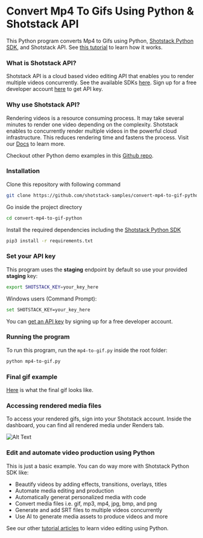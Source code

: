 # Convert Mp4 To Gifs Using Python & Shotstack API

This Python program converts Mp4 to Gifs using Python, [Shotstack Python SDK](https://pypi.org/project/shotstack-sdk/0.2.1/), and Shotstack API. See [this tutorial](https://shotstack.io/learn/turn-images-to-slideshow-video-using-python/?utm_source=github&utm_campaign=sample_repos) to learn how it works.


### What is Shotstack API?

Shotstack API is a cloud based video editing API that enables you to render multiple videos concurrently. See the available SDKs [here](https://shotstack.io/docs/guide/sdks).  Sign up for a free developer account [here](https://dashboard.shotstack.io/register?utm_source=github&utm_campaign=sample_repos) to get API key. 

### Why use Shotstack API?

Rendering videos is a resource consuming process. It may take several minutes to render one video depending on the
complexity. Shotstack enables to concurrently render multiple videos in the powerful cloud infrastructure. This reduces
rendering time and fastens the process. Visit our [Docs](https://shotstack.io/docs/guide/getting-started/core-concepts/?utm_source=github&utm_campaign=sample_repos) to learn more.

Checkout other Python demo examples in this [Github repo](https://github.com/shotstack/python-demos).


### Installation

Clone this repository with following command

```bash
git clone https://github.com/shotstack-samples/convert-mp4-to-gif-python.git
```

Go inside the project directory
```bash
cd convert-mp4-to-gif-python
```

Install the required dependencies including the [Shotstack Python SDK](https://pypi.org/project/shotstack-sdk/0.2.1/)

```bash
pip3 install -r requirements.txt
```


### Set your API key

This program uses the **staging** endpoint by default so use your provided **staging** key:

```bash
export SHOTSTACK_KEY=your_key_here
```

Windows users (Command Prompt):

```bash
set SHOTSTACK_KEY=your_key_here
```

You can [get an API key](http://shotstack.io/register?utm_source=github&utm_campaign=sample_repos) by signing up for a
free developer account.


### Running the program

To run this program, run the `mp4-to-gif.py` inside the root folder:

```bash
python mp4-to-gif.py
```

### Final gif example

[Here](https://cdn.shotstack.io/au/stage/c9npc4w5c4/83576cf8-267b-4c87-a500-82f968e114fb.gif) is what the final gif
looks like.

### Accessing rendered media files

To access your rendered gifs, sign into your Shotstack account. Inside the dashboard, you can find all rendered media
under Renders tab.

![Alt Text](tps://media1.giphy.com/media/WtegSM0wYM8d8w7ajd/giphy.gif)


### Edit and automate video production using Python

This is just a basic example. You can do way more with Shotstack Python SDK like: 
- Beautify videos by adding effects, transitions, overlays, titles
- Automate media editing and production
- Automatically generat personalized media with code
- Convert media files i.e. gif, mp3, mp4, jpg, bmp, and png
- Generate and add SRT files to multiple videos concurrently
- Use AI to generate media assets to produce videos and more

See our other [tutorial articles](https://shotstack.io/learn/?utm_source=github&utm_campaign=sample_repos) to learn
video editing using Python. 